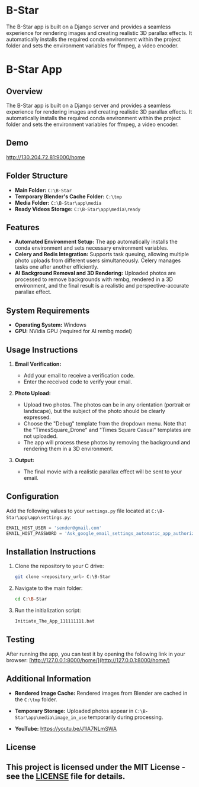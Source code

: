 
# B-Star
The B-Star app is built on a Django server and provides a seamless experience for rendering images and creating realistic 3D parallax effects. It automatically installs the required conda environment within the project folder and sets the environment variables for ffmpeg, a video encoder.


# B-Star App

## Overview

The B-Star app is built on a Django server and provides a seamless experience for rendering images and creating realistic 3D parallax effects. It automatically installs the required conda environment within the project folder and sets the environment variables for ffmpeg, a video encoder.

## Demo

http://130.204.72.81:9000/home


## Folder Structure

- **Main Folder:** `C:\B-Star`
- **Temporary Blender's Cache Folder:** `C:\tmp`
- **Media Folder:** `C:\B-Star\app\media`
- **Ready Videos Storage:** `C:\B-Star\app\media\ready`

## Features

- **Automated Environment Setup:** The app automatically installs the conda environment and sets necessary environment variables.
- **Celery and Redis Integration:** Supports task queuing, allowing multiple photo uploads from different users simultaneously. Celery manages tasks one after another efficiently.
- **AI Background Removal and 3D Rendering:** Uploaded photos are processed to remove backgrounds with rembg, rendered in a 3D environment, and the final result is a realistic and perspective-accurate parallax effect.

## System Requirements

- **Operating System:** Windows
- **GPU:** NVidia GPU (required for AI rembg model)

## Usage Instructions

1. **Email Verification:**
   - Add your email to receive a verification code.
   - Enter the received code to verify your email.

2. **Photo Upload:**
   - Upload two photos. The photos can be in any orientation (portrait or landscape), but the subject of the photo should be clearly expressed.
   - Choose the "Debug" template from the dropdown menu. Note that the "TimesSquare_Drone" and "Times Square Casual" templates are not uploaded.
   - The app will process these photos by removing the background and rendering them in a 3D environment.

3. **Output:**
   - The final movie with a realistic parallax effect will be sent to your email.

## Configuration

Add the following values to your `settings.py` file located at `C:\B-Star\app\app\settings.py`:

```python
EMAIL_HOST_USER = 'sender@gmail.com'
EMAIL_HOST_PASSWORD = 'Ask_google_email_settings_automatic_app_authorization'
```

## Installation Instructions

1. Clone the repository to your C drive:
   ```sh
   git clone <repository_url> C:\B-Star
   ```

2. Navigate to the main folder:
   ```sh
   cd C:\B-Star
   ```

3. Run the initialization script:
   ```sh
   Initiate_The_App_111111111.bat
   ```

## Testing

After running the app, you can test it by opening the following link in your browser: [http://127.0.0.1:8000/home/](http://127.0.0.1:8000/home/)

## Additional Information

- **Rendered Image Cache:** Rendered images from Blender are cached in the `C:\tmp` folder.
- **Temporary Storage:** Uploaded photos appear in `C:\B-Star\app\media\image_in_use` temporarily during processing.

- **YouTube:** https://youtu.be/J1lA7NLmSWA

## License

This project is licensed under the MIT License - see the [LICENSE](LICENSE) file for details.
---
